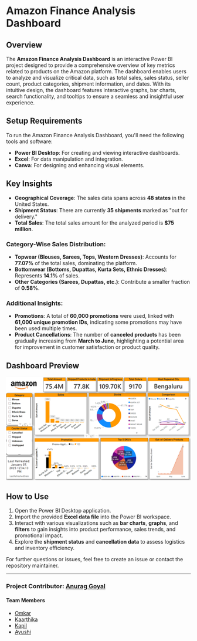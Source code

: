 # Amazon Finance Analysis Dashboard

## Overview
The **Amazon Finance Analysis Dashboard** is an interactive Power BI project designed to provide a comprehensive overview of key metrics related to products on the Amazon platform. The dashboard enables users to analyze and visualize critical data, such as total sales, sales status, seller count, product categories, shipment information, and dates. With its intuitive design, the dashboard features interactive graphs, bar charts, search functionality, and tooltips to ensure a seamless and insightful user experience.

## Setup Requirements
To run the Amazon Finance Analysis Dashboard, you'll need the following tools and software:

- **Power BI Desktop**: For creating and viewing interactive dashboards.
- **Excel**: For data manipulation and integration.
- **Canva**: For designing and enhancing visual elements.

## Key Insights

- **Geographical Coverage**: The sales data spans across **48 states** in the United States.
- **Shipment Status**: There are currently **35 shipments** marked as "out for delivery."
- **Total Sales**: The total sales amount for the analyzed period is **$75 million**.
  
### Category-Wise Sales Distribution:
- **Topwear (Blouses, Sarees, Tops, Western Dresses)**: Accounts for **77.07%** of the total sales, dominating the platform.
- **Bottomwear (Bottoms, Dupattas, Kurta Sets, Ethnic Dresses)**: Represents **14.1%** of sales.
- **Other Categories (Sarees, Dupattas, etc.)**: Contribute a smaller fraction of **0.58%**.

### Additional Insights:
- **Promotions**: A total of **60,000 promotions** were used, linked with **61,000 unique promotion IDs**, indicating some promotions may have been used multiple times.
- **Product Cancellations**: The number of **canceled products** has been gradually increasing from **March to June**, highlighting a potential area for improvement in customer satisfaction or product quality.

## Dashboard Preview

![Amazon Finance Dashboard](https://github.com/deafult0user/Infosys-Springboard/blob/b42615113ecd4718db41b3e24a41d03bb0204e6d/Final%20Team%20Project%20-%20Amazon/Dashboards/Amazon1.png)

## How to Use

1. Open the Power BI Desktop application.
2. Import the provided **Excel data file** into the Power BI workspace.
3. Interact with various visualizations such as **bar charts**, **graphs**, and **filters** to gain insights into product performance, sales trends, and promotional impact.
4. Explore the **shipment status** and **cancellation data** to assess logistics and inventory efficiency.

For further questions or issues, feel free to create an issue or contact the repository maintainer.

---

### Project Contributor: [Anurag Goyal](https://github.com/deafult0user)
<h4>Team Members</h4>
<ul>
  <li><a href='https://www.linkedin.com/in/omkar-ghodake-733220335'>Omkar</a></li>
  <li><a href='https://linkedin.com/in/kaarthika-m'>Kaarthika</a></li>
  <li><a href='https://www.linkedin.com/in/kapilnamdeo'>Kapil</a></li>
  <li><a href='https://www.linkedin.com/in/ayushi-tiwari-btech'>Ayushi</a></li>
</ul>
